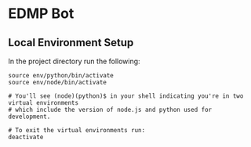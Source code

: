 # EDMP Bot

## Local Environment Setup

In the project directory run the following:

```
source env/python/bin/activate
source env/node/bin/activate

# You'll see (node)(python)$ in your shell indicating you're in two virtual environments
# which include the version of node.js and python used for development.

# To exit the virtual environments run:
deactivate
```

